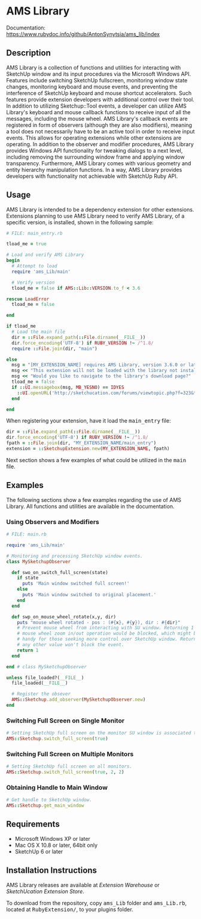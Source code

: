 # AMS Library
Documentation: https://www.rubydoc.info/github/AntonSynytsia/ams_lib/index

## Description

AMS Library is a collection of functions and utilities for interacting with
SketchUp window and its input procedures via the Microsoft Windows API. Features
include switching SketchUp fullscreen, monitoring window state changes,
monitoring keyboard and mouse events, and preventing the interference of
SketchUp keyboard and mouse shortcut accelerators. Such features provide
extension developers with additional control over their tool. In addition to
utilizing Sketchup::Tool events, a developer can utilize AMS Library's keyboard
and mouse callback functions to receive input of all the messages, including the
mouse wheel. AMS Library's callback events are registered in form of observers
(although they are also modifiers), meaning a tool does not necessarily have to
be an active tool in order to receive input events. This allows for operating
extensions while other extensions are operating. In addition to the observer and
modifier procedures, AMS Library provides Windows API functionality for tweaking
dialogs to a next level, including removing the surrounding window frame and
applying window transparency. Furthermore, AMS Library comes with various
geometry and entity hierarchy manipulation functions. In a way, AMS Library
provides developers with functionality not achievable with SketchUp Ruby API.


## Usage

AMS Library is intended to be a dependency extension for other extensions.
Extensions planning to use AMS Library need to verify AMS Library, of a specific
version, is installed, shown in the following sample:

```ruby
# FILE: main_entry.rb

tload_me = true

# Load and verify AMS Library
begin
  # Attempt to load
  require 'ams_Lib/main'

  # Verify version
  tload_me = false if AMS::Lib::VERSION.to_f < 3.6

rescue LoadError
  tload_me = false

end

if tload_me
  # Load the main file
  dir = ::File.expand_path(::File.dirname(__FILE__))
  dir.force_encoding('UTF-8') if RUBY_VERSION !~ /^1.8/
  require ::File.join(dir, "main")

else
  msg = "[MY_EXTENSION_NAME] requires AMS Library, version 3.6.0 or later! "
  msg << "This extension will not be loaded with the library not installed or outdated. "
  msg << "Would you like to navigate to the library's download page?"
  tload_me = false
  if ::UI.messagebox(msg, MB_YESNO) == IDYES
    ::UI.openURL('http://sketchucation.com/forums/viewtopic.php?f=323&t=55067#p499835')
  end

end
```

When registering your extension, have it load the <tt>main_entry</tt> file:

```ruby
dir = ::File.expand_path(::File.dirname(__FILE__))
dir.force_encoding('UTF-8') if RUBY_VERSION !~ /^1.8/
fpath = ::File.join(dir, "MY_EXTENSION_NAME/main_entry")
extension = ::SketchupExtension.new(MY_EXTENSION_NAME, fpath)
```

Next section shows a few examples of what could be utilized in the <tt>main</tt> file.

## Examples
The following sections show a few examples regarding the use of AMS Library. All functions and utilities are available in the documentation.

### Using Observers and Modifiers

```ruby
# FILE: main.rb

require 'ams_Lib/main'

# Monitoring and processing SketchUp window events.
class MySketchupObserver

  def swo_on_switch_full_screen(state)
    if state
      puts 'Main window switched full screen!'
    else
      puts 'Main window switched to original placement.'
    end
  end

  def swp_on_mouse_wheel_rotate(x,y, dir)
    puts "mouse wheel rotated - pos : (#{x}, #{y}), dir : #{dir}"
    # Prevent mouse wheel from interacting with SU window. Returning 1 means
    # mouse wheel zoom in/out operation would be blocked, which might be
    # handy for those seeking more control over SketchUp window. Returning
    # any other value won't block the event.
    return 1
  end

end # class MySketchupObserver

unless file_loaded?(__FILE__)
  file_loaded(__FILE__)

  # Register the obsever
  AMS::Sketchup.add_observer(MySketchupObserver.new)
end
```

### Switching Full Screen on Single Monitor
```ruby
# Setting SketchUp full screen on the monitor SU window is associated to.
AMS::Sketchup.switch_full_screen(true)
```

### Switching Full Screen on Multiple Monitors

```ruby
# Setting SketchUp full screen on all monitors.
AMS::Sketchup.switch_full_screen(true, 2, 2)
```

### Obtaining Handle to Main Window

```ruby
# Get handle to SketchUp window.
AMS::Sketchup.get_main_window
```

## Requirements

* Microsoft Windows XP or later
* Mac OS X 10.8 or later, 64bit only
* SketchUp 6 or later


## Installation Instructions

AMS Library releases are available at <i>Extension Warehouse</i> or <i>SketchUcation Extension Store</i>.

To download from the repository, copy <tt>ams_Lib</tt> folder and <tt>ams_Lib.rb</tt>,
located at <tt>RubyExtension/</tt>, to your plugins folder.
